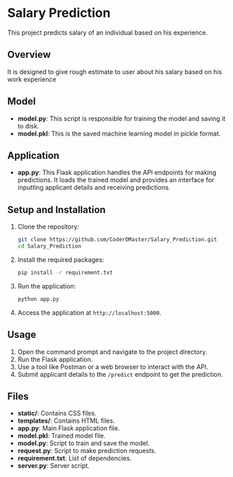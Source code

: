 
# Salary Prediction

This project predicts salary of an individual based on his experience.

## Overview

It is designed to give rough estimate to user about his salary based on his work experience

## Model

- **model.py**: This script is responsible for training the model and saving it to disk.
- **model.pkl**: This is the saved machine learning model in pickle format.

## Application

- **app.py**: This Flask application handles the API endpoints for making predictions. It loads the trained model and provides an interface for inputting applicant details and receiving predictions.

## Setup and Installation

1. Clone the repository:
    ```bash
    git clone https://github.com/CoderOMaster/Salary_Prediction.git
    cd Salary_Prediction
    ```

2. Install the required packages:
    ```bash
    pip install -r requirement.txt
    ```

3. Run the application:
    ```bash
    python app.py
    ```

4. Access the application at `http://localhost:5000`.

## Usage

1. Open the command prompt and navigate to the project directory.
2. Run the Flask application.
3. Use a tool like Postman or a web browser to interact with the API.
4. Submit applicant details to the `/predict` endpoint to get the prediction.

## Files

- **static/**: Contains CSS files.
- **templates/**: Contains HTML files.
- **app.py**: Main Flask application file.
- **model.pkl**: Trained model file.
- **model.py**: Script to train and save the model.
- **request.py**: Script to make prediction requests.
- **requirement.txt**: List of dependencies.
- **server.py**: Server script.

